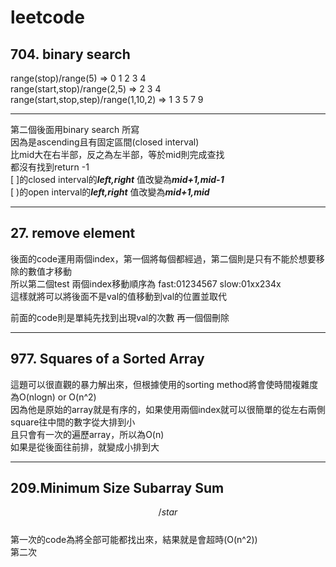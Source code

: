 # leetcode  
## 704. binary search  
range(stop)/range(5) => 0 1 2 3 4  
range(start,stop)/range(2,5) => 2 3 4  
range(start,stop,step)/range(1,10,2) => 1 3 5 7 9  

****

第二個後面用binary search 所寫  
因為是ascending且有固定區間(closed interval)  
比mid大在右半部，反之為左半部，等於mid則完成查找  
都沒有找到return -1  
[ ]的closed interval的***left,right*** 值改變為***mid+1,mid-1***  
[ )的open interval的***left,right*** 值改變為***mid+1,mid***  

---------------------------------------------------

## 27. remove element  
後面的code運用兩個index，第一個將每個都經過，第二個則是只有不能於想要移除的數值才移動  
所以第二個test 兩個index移動順序為 fast:01234567 slow:01xx234x  
這樣就將可以將後面不是val的值移動到val的位置並取代  
  
前面的code則是單純先找到出現val的次數 再一個個刪除  

***

## 977. Squares of a Sorted Array  
這題可以很直觀的暴力解出來，但根據使用的sorting method將會使時間複雜度為O(nlogn) or O(n^2)  
因為他是原始的array就是有序的，如果使用兩個index就可以很簡單的從左右兩側square往中間的數字從大排到小  
且只會有一次的遍歷array，所以為O(n)  
如果是從後面往前排，就變成小排到大  

***

## 209.Minimum Size Subarray Sum  
$$/star$$  
第一次的code為將全部可能都找出來，結果就是會超時(O(n^2))  
第二次
